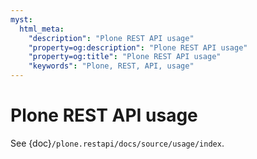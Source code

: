 ```yaml
---
myst:
  html_meta:
    "description": "Plone REST API usage"
    "property=og:description": "Plone REST API usage"
    "property=og:title": "Plone REST API usage"
    "keywords": "Plone, REST, API, usage"
---
```


# Plone REST API usage

See {doc}`/plone.restapi/docs/source/usage/index`.
